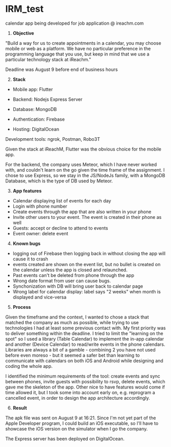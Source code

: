 # IRM_test
calendar app being developed for job application @ ireachm.com

1. **Objective**

"Build a way for us to create appointments in a calendar, you may choose mobile or web as a platform.
We have no particular preference in the programming language that you use, but keep in mind that we use a particular technology stack at iReachm."

Deadline was August 9 before end of business hours

2. **Stack**

- Mobile app: Flutter

- Backend: Nodejs Express Server

- Database: MongoDB

- Authentication: Firebase

- Hosting: DigitalOcean

Development tools: ngrok, Postman, Robo3T 


Given the stack at iReachM, Flutter was the obvious choice for the mobile app. 

For the backend, the company uses Meteor, which I have never worked with, and couldn't learn on the go given the time frame of the assignment. I chose to use Express, so we stay in the JS/NodeJs family, with a MongoDB Database, which is the type of DB used by Meteor.

3. **App features**
- Calendar displaying list of events for each day
- Login with phone number
- Create events through the app that are also written in your phone
- Invite other users to your event. The event is created in their phone as well
- Guests: accept or decline to attend to events
- Event owner: delete event

4. **Known bugs** 

- logging out of Firebase then logging back in without closing the app will cause it to crash
- events created are shown on the event list, but no bullet is created on the calendar unless the app is closed and relaunched.
- Past events can't be deleted from phone through the app
- Wrong date format from user can cause bugs.
- Synchonization with DB will bring user back to calendar page
- Wrong label for calendar display: label says "2 weeks" when month is displayed and vice-versa

5. **Process**

Given the timeframe and the context, I wanted to chose a stack that matched the company as much as possible, while trying to use technologies I had at least some previous contact with.
My first priority was to deliver something within the deadline. I tried to limit the "learning on the spot" so I used a library (Table Calendar) to implement the in-app calendar and another (Device Calendar) to read/write events in the phone calendars. Libraries are always a bit of a gamble - combining 2 you have not used before even moreso - but it seemed a safer bet than learning to communicate with calendars on both iOS and Android while designing and coding the whole app.

I identified the minimum requirements of the tool: create events and sync between phones, invite guests with possibility to rsvp, delete events, which gave me the skeleton of the app. Other nice to have features would come if time allowed it, but I took some into account early on, e.g. reprogram a cancelled event, in order to design the app architecture accordingly.

6. **Result**

The apk file was sent on August 9 at 16:21. Since I'm not yet part of the Apple Developer program, I could build an iOS executable, so I'll have to showcase the iOS version on the simulator when I go the company.

The Express server has been deployed on DigitalOcean.




